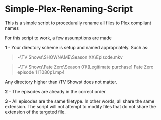 # Simple-Plex-Renaming-Script
This is a simple script to procedurally rename all files to Plex compliant names

For this script to work, a few assumptions are made

**1** - Your directory scheme is setup and named appropriately. Such as:  
>~\TV Shows\SHOWNAME\Season XX\Episode.mkv

>~\TV Shows\Fate Zero\Season 01\\[Legitimate purchase] Fate Zero episode 1 [1080p].mp4

Any directory higher than \TV Shows\ does not matter.

**2** - The episodes are already in the correct order

**3** - All episodes are the same filetype. In other words, all share the same extension. The script will not attempt to modify files that do not share the extension of the targeted file.

